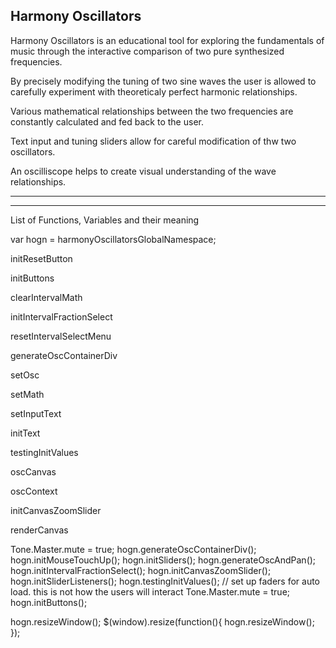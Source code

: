 Harmony Oscillators
-------------------

Harmony Oscillators is an educational tool for exploring the fundamentals of music through the interactive comparison of two pure synthesized frequencies.



By precisely modifying the tuning of two sine waves the user is allowed to carefully experiment with theoreticaly perfect harmonic relationships.

Various mathematical relationships between the two frequencies are constantly calculated and fed back to the user.

Text input and tuning sliders allow for careful modification of thw two oscillators.

An oscilliscope helps to create visual understanding of the wave relationships.

---------------------
---------------------
List of Functions, Variables and their meaning

var hogn = harmonyOscillatorsGlobalNamespace;

initResetButton

initButtons

clearIntervalMath

initIntervalFractionSelect

resetIntervalSelectMenu

generateOscContainerDiv

setOsc

setMath

setInputText

initText

testingInitValues

oscCanvas

oscContext

initCanvasZoomSlider

renderCanvas


Tone.Master.mute = true;
hogn.generateOscContainerDiv();
hogn.initMouseTouchUp();
hogn.initSliders();
hogn.generateOscAndPan();
hogn.initIntervalFractionSelect();
hogn.initCanvasZoomSlider();
hogn.initSliderListeners();
hogn.testingInitValues(); // set up faders for auto load. this is not how the users will interact
Tone.Master.mute = true;
hogn.initButtons();
	

hogn.resizeWindow();
$(window).resize(function(){
	hogn.resizeWindow();
});